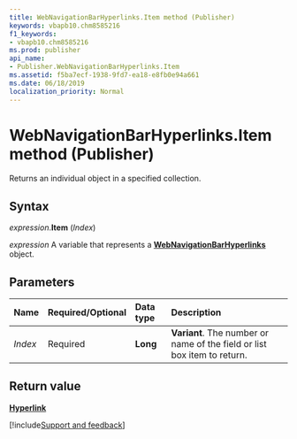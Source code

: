 ```yaml
---
title: WebNavigationBarHyperlinks.Item method (Publisher)
keywords: vbapb10.chm8585216
f1_keywords:
- vbapb10.chm8585216
ms.prod: publisher
api_name:
- Publisher.WebNavigationBarHyperlinks.Item
ms.assetid: f5ba7ecf-1938-9fd7-ea18-e8fb0e94a661
ms.date: 06/18/2019
localization_priority: Normal
---
```



# WebNavigationBarHyperlinks.Item method (Publisher)

Returns an individual object in a specified collection.


## Syntax

_expression_.**Item** (_Index_)

_expression_ A variable that represents a **[WebNavigationBarHyperlinks](publisher.webnavigationbarhyperlinks.md)** object.


## Parameters

|Name|Required/Optional|Data type|Description|
|:-----|:-----|:-----|:-----|
|_Index_|Required| **Long**| **Variant**. The number or name of the field or list box item to return.|

## Return value

**[Hyperlink](publisher.hyperlink.md)**


[!include[Support and feedback](~/includes/feedback-boilerplate.md)]